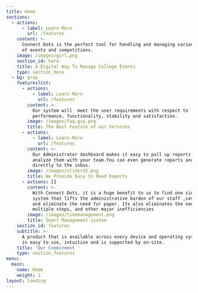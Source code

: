 ```yaml
---
title: Home
sections:
  - actions:
      - label: Learn More
        url: /features
    content: >-
      Connect Dots is the perfect tool for handling and managing various types
      of events and competitions.
    image: /images/girl.png
    section_id: hero
    title: A Digital Way To Manage College Events
    type: section_hero
  - bg: gray
    featureslist:
      - actions:
          - label: Learn More
            url: /features
        content: >-
          Our system will  meet the user requirements with respect to
          performance, functionality, stability and satisfaction.
        image: /images/faq-guy.png
        title: The Best Feature of our Services
      - actions:
          - label: Learn More
            url: /features
        content: >-
          Our Administrator dashboard makes it easy to pull up reports and
          analyze them with your team.You can even generate reports and receipts
          directly to the inbox.
        image: /images/slider15.png
        title: We Provide Easy to Read Reports
      - actions: []
        content: >-
          With Connect Dots, it is a huge benefit to us to find one single
          system that lifts the administrative burden of our staff ,saves time
          and eliminate the need for paper. Its also eliminates the need for
          multiple steps, and other major inefficiencies
        image: /images/timemanagement.png
        title: Smart Management system
    section_id: features
    subtitle: >-
      A product that is available across every device and operating system that
      is easy to use, intuitive and is supported by on-site.
    title: 'Our Commitment '
    type: section_features
menu:
  main:
    name: Home
    weight: 1
layout: landing
---
```


